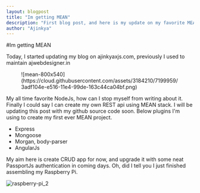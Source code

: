 ```yaml
---
layout: blogpost
title: "Im getting MEAN"
description: "First blog post, and here is my update on my favorite MEANstack"
author: "Ajinkya"
---
```


#Im getting MEAN

Today, I started updating my blog on ajinkyaxjs.com, previously I used to maintain ajwebdesigner.in

<figure>
![mean-800x540](https://cloud.githubusercontent.com/assets/3184210/7199959/3adf104e-e516-11e4-99de-163c44ca04bf.png)
</figure>

My all time favorite NodeJs, how can I stop myself from writing about it. Finally I could say I can create my own REST api using MEAN stack. I will be updating this post with my github source code soon.
Below plugins I'm using to create my first ever MEAN project.

  - Express
  - Mongoose
  - Morgan, body-parser
  - AngularJs

My aim here is create CRUD app for now, and upgrade it with some neat PassportJs authentication in coming days. Oh, did I tell you I just finished assembling my Raspberry Pi.

![raspberry-pi_2](https://cloud.githubusercontent.com/assets/3184210/7199958/3a601be0-e516-11e4-8113-799b8c4bae3d.jpg)
